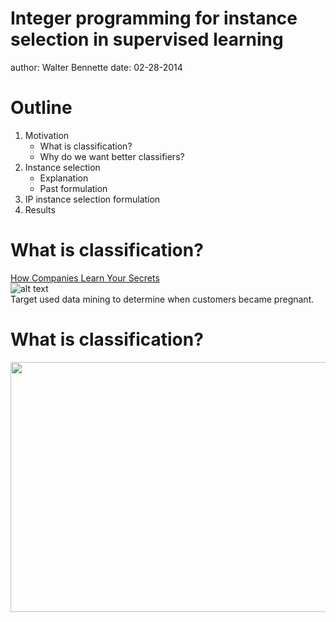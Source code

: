 Integer programming for instance selection in supervised learning
========================================================
author: Walter Bennette
date: 02-28-2014

Outline
=================
1. Motivation 
    - What is classification?
    - Why do we want better classifiers?
2. Instance selection  
    - Explanation  
    - Past formulation  
3. IP instance selection formulation  
4. Results

What is classification?
=======================

<a href="http://www.nytimes.com/2012/02/19/magazine/shopping-habits.html?pagewanted=all&_r=0" target="_blank">How Companies Learn Your Secrets</a>  
![alt text][id10]  
Target used data mining to determine when customers became pregnant.

[id10]:http://bennette.github.io/presentations/Data_Mining_Group/Images/target.png "target"


What is classification?
=======================

<div align="center">
<img class="decoded" src="http://bennette.github.io/presentations/Data_Mining_Group/Images/training_data.png" width=700 height=400>
</div>


















